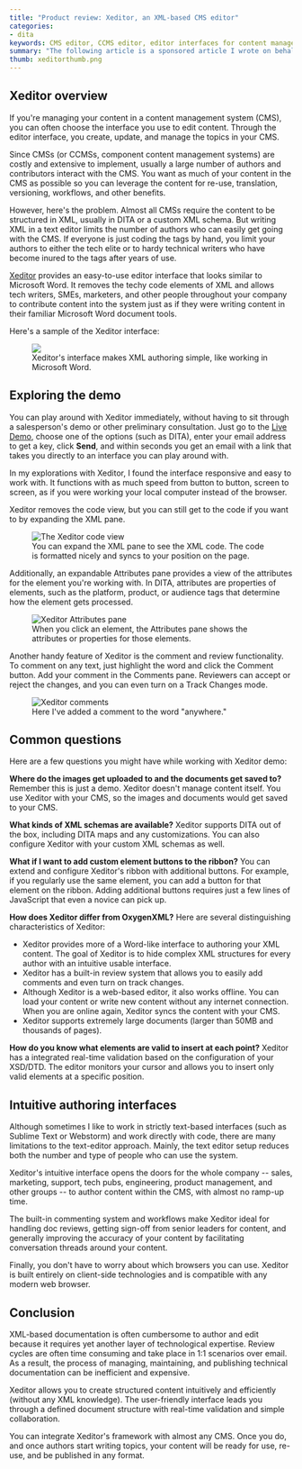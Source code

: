 ```yaml
---
title: "Product review: Xeditor, an XML-based CMS editor"
categories:
- dita
keywords: CMS editor, CCMS editor, editor interfaces for content management systems, easy XML viewers, XML editors
summary: "The following article is a sponsored article I wrote on behalf of Xeditor, which is one of the companies I advertise on my site. Xeditor provides an easy-to-use, Word-like interface for writing XML (either DITA or your own custom schema). You configure Xeditor to work with your CMS or CCMS, allowing authors across your company to contribute, edit, and review content."
thumb: xeditorthumb.png
---
```


## Xeditor overview

If you're managing your content in a content management system (CMS), you can often choose the interface you use to edit content. Through the editor interface, you create, update, and manage the topics in your CMS.

Since CMSs (or CCMSs, component content management systems) are costly and extensive to implement, usually a large number of authors and contributors interact with the CMS. You want as much of your content in the CMS as possible so you can leverage the content for re-use, translation, versioning, workflows, and other benefits. 

However, here's the problem. Almost all CMSs require the content to be structured in XML, usually in DITA or a custom XML schema. But writing XML in a text editor limits the number of authors who can easily get going with the CMS. If everyone is just coding the tags by hand, you limit your authors to either the tech elite or to hardy technical writers who have become inured to the tags after years of use.

[Xeditor](http://www.xeditor.com/) provides an easy-to-use editor interface that looks similar to Microsoft Word. It removes the techy code elements of XML and allows tech writers, SMEs, marketers, and other people throughout your company to contribute content into the system just as if they were writing content in their familiar Microsoft Word document tools. 

Here's a sample of the Xeditor interface:

<figure><a href="http://www.xeditor.com/portal/en/technical-documentation-1771"><img src="{{ "/images/xeditorinterface.png" | prepend: site.baseurl }}"/></a><figcaption>Xeditor's interface makes XML authoring simple, like working in Microsoft Word.</figcaption></figure>

## Exploring the demo

You can play around with Xeditor immediately, without having to sit through a salesperson's demo or other preliminary consultation. Just go to the [Live Demo](http://www.xeditor.com/portal/en/livedemo-58), choose one of the options (such as DITA), enter your email address to get a key, click **Send**, and within seconds you get an email with a link that takes you directly to an interface you can play around with.

In my explorations with Xeditor, I found the interface responsive and easy to work with. It functions with as much speed from button to button, screen to screen, as if you were working your local computer instead of the browser.

Xeditor removes the code view, but you can still get to the code if you want to by expanding the XML pane.

<figure><img src="{{ "/images/xeditorcodeview.png" | prepend: site.baseurl }}" alt="The Xeditor code view" /><figcaption>You can expand the XML pane to see the XML code. The code is formatted nicely and syncs to your position on the page.</figcaption></figure>

Additionally, an expandable Attributes pane provides a view of the attributes for the element you're working with. In DITA, attributes are properties of elements, such as the platform, product, or audience tags that determine how the element gets processed.

<figure><img src="{{ "/images/xeditor_attributes.png" | prepend: site.baseurl }}" alt="Xeditor Attributes pane" /></a><figcaption>When you click an element, the Attributes pane shows the attributes or properties for those elements.</figcaption></figure>

Another handy feature of Xeditor is the comment and review functionality. To comment on any text, just highlight the word and click the Comment button. Add your comment in the Comments pane. Reviewers can accept or reject the changes, and you can even turn on a Track Changes mode. 

<figure><img src="{{ "/images/xeditor_comments.png" | prepend: site.baseurl }}" alt="Xeditor comments" /></a><figcaption>Here I've added a comment to the word "anywhere."</figcaption></figure>

## Common questions 

Here are a few questions you might have while working with Xeditor demo:

**Where do the images get uploaded to and the documents get saved to?**
Remember this is just a demo. Xeditor doesn't manage content itself. You use Xeditor with your CMS, so the images and documents would get saved to your CMS.

**What kinds of XML schemas are available?**
Xeditor supports DITA out of the box, including DITA maps and any customizations. You can also configure Xeditor with your custom XML schemas as well. 

**What if I want to add custom element buttons to the ribbon?**
You can extend and configure Xeditor's ribbon with additional buttons. For example, if you regularly use the same element, you can add a button for that element on the ribbon. Adding additional buttons requires just a few lines of JavaScript that even a novice can pick up.

**How does Xeditor differ from OxygenXML?**
Here are several distinguishing characteristics of Xeditor:
* Xeditor provides more of a Word-like interface to authoring your XML content. The goal of Xeditor is to hide complex XML structures for every author with an intuitive usable interface.
* Xeditor has a built-in review system that allows you to easily add comments and even turn on track changes. 
* Although Xeditor is a web-based editor, it also works offline.  You can load your content or write new content without any internet connection. When you are online again, Xeditor syncs the content with your CMS.
* Xeditor supports extremely large documents (larger than 50MB and thousands of pages). 

**How do you know what elements are valid to insert at each point?**
Xeditor has a integrated real-time validation based on the configuration of your XSD/DTD. The editor monitors your cursor and allows you to insert only valid elements at a specific position. 

## Intuitive authoring interfaces

Although sometimes I like to work in strictly text-based interfaces (such as Sublime Text or Webstorm) and work directly with code, there are many limitations to the text-editor approach. Mainly, the text editor setup reduces both the number and type of people who can use the system. 

Xeditor's intuitive interface opens the doors for the whole company -- sales, marketing, support, tech pubs, engineering, product management, and other groups -- to author content within the CMS, with almost no ramp-up time. 

The built-in commenting system and workflows make Xeditor ideal for handling doc reviews, getting sign-off from senior leaders for content, and generally improving the accuracy of your content by facilitating conversation threads around your content. 

Finally, you don't have to worry about which browsers you can use. Xeditor is built entirely on client-side technologies and is compatible with any modern web browser. 

## Conclusion

XML-based documentation is often cumbersome to author and edit because it requires yet another layer of technological expertise. Review cycles are often time consuming and take place in 1:1 scenarios over email. As a result, the process of managing, maintaining, and publishing technical documentation can be inefficient and expensive. 
 
Xeditor allows you to create structured content intuitively and efficiently (without any XML knowledge). The user-friendly interface leads you through a defined document structure with real-time validation and simple collaboration. 

You can integrate Xeditor's framework with almost any CMS. Once you do, and once authors start writing topics, your content will be ready for use, re-use, and be published in any format.


